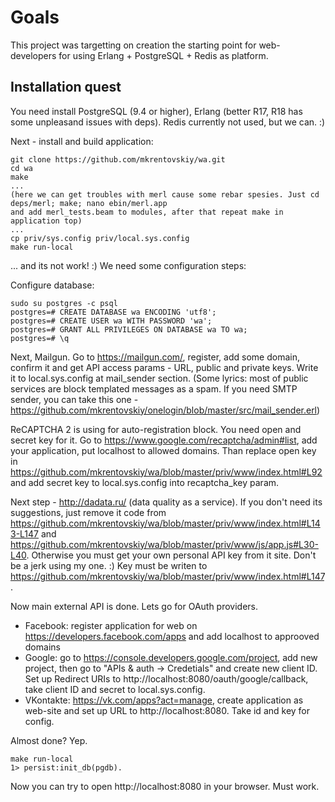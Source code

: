 Goals
=====

This project was targetting on creation the starting point for web-developers for using Erlang + PostgreSQL + Redis as platform.

Installation quest
------------------

You need install PostgreSQL (9.4 or higher), Erlang (better R17, R18 has some unpleasand issues with deps). Redis currently not used, but we can. :)

Next - install and build application:

    git clone https://github.com/mkrentovskiy/wa.git
    cd wa
    make
    ...
    (here we can get troubles with merl cause some rebar spesies. Just cd deps/merl; make; nano ebin/merl.app 
    and add merl_tests.beam to modules, after that repeat make in application top)
    ...
    cp priv/sys.config priv/local.sys.config
    make run-local

... and its not work! :) We need some configuration steps:

Configure database:

    sudo su postgres -c psql
    postgres=# CREATE DATABASE wa ENCODING 'utf8';
    postgres=# CREATE USER wa WITH PASSWORD 'wa';
    postgres=# GRANT ALL PRIVILEGES ON DATABASE wa TO wa;
    postgres=# \q

Next, Mailgun. Go to https://mailgun.com/, register, add some domain, confirm it and get API access params - 
URL, public and private keys. Write it to local.sys.config at mail_sender section. (Some lyrics: most of public services 
are block templated messages as a spam. If you need SMTP sender, you can take this one - https://github.com/mkrentovskiy/onelogin/blob/master/src/mail_sender.erl)

ReCAPTCHA 2 is using for auto-registration block. You need open and secret key for it. Go to https://www.google.com/recaptcha/admin#list, add your 
application, put localhost to allowed domains. Than replace open key in https://github.com/mkrentovskiy/wa/blob/master/priv/www/index.html#L92 and add 
secret key to local.sys.config into recaptcha_key param.

Next step - http://dadata.ru/ (data quality as a service). If you don't need its suggestions, just remove it code from 
https://github.com/mkrentovskiy/wa/blob/master/priv/www/index.html#L143-L147 and https://github.com/mkrentovskiy/wa/blob/master/priv/www/js/app.js#L30-L40. 
Otherwise you must get your own personal API key from it site. Don't be a jerk using my one. :) Key must be writen to 
https://github.com/mkrentovskiy/wa/blob/master/priv/www/index.html#L147.

Now main external API is done. Lets go for OAuth providers.
* Facebook: register application for web on https://developers.facebook.com/apps and add localhost to approoved domains
* Google: go to https://console.developers.google.com/project, add new project, then go to "APIs & auth -> Credetials" and create new client ID. 
Set up Redirect URIs to http://localhost:8080/oauth/google/callback, take client ID and secret to local.sys.config.
* VKontakte: https://vk.com/apps?act=manage, create application as web-site and set up URL to http://localhost:8080. Take id and key for config.

Almost done? Yep.

    make run-local
    1> persist:init_db(pgdb).

Now you can try to open http://localhost:8080 in your browser. Must work.
